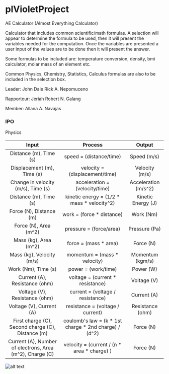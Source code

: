 # plVioletProject

AE Calculator (Almost Everything Calculator) 

Calculator that includes common scientific/math formulas.
A selection will appear to determine the formula to be used, then it will present the variables needed for the computation.
Once the variables are presented a user input of the values are to be done then it will present the answer.

Some formulas to be included are:
temperature conversion,
density,
bmi calculator,
molar mass of an element etc.

Common Physics, Chemistry, Statistics, Calculus formulas are also to be included in the selection box.

Leader: John Dale Rick A. Nepomuceno

Rapporteur: Jeriah Robert N. Galang

Member: Allana A. Navajas

### IPO ###

Physics

Input  | Process | Output
| :---: | :---:| :---: 
Distance (m), Time (s) | speed = (distance/time) | Speed (m/s)
Displacement (m), Time (s) | velocity = (displacement/time) | Velocity (m/s)
Change in velocity (m/s), Time (s) | acceleration = (velocity/time) | Acceleration (m/s^2)
Distance (m), Time (s) | kinetic energy = (1/2 * mass * velocity^2) | Kinetic Energy (J)
Force (N), Distance (m) | work = (force * distance) | Work (Nm)
Force (N), Area (m^2) | pressure = (force/area) | Pressure (Pa)
Mass (kg), Area (m^2)  | force = (mass * area) | Force (N)
Mass (kg), Velocity (m/s) | momentum = (mass * velocity) | Momentum (kgm/s)
Work (Nm), Time (s) | power = (work/time) | Power (W)
Current (A), Resistance (ohm) | voltage = (current * resistance) | Voltage (V)
Voltage (V), Resistance (ohm) | current = (voltage / resistance) | Current (A)
Voltage (V), Current (A) | resistance = (voltage / current) | Resistance (ohm)
First charge (C), Second charge (C), Distance (m) | coulomb's law = (k * 1st charge * 2nd charge) / (d^2) | Force (N)
Current (A), Number of electrons, Area (m^2), Charge (C) | velocity = (current / (n * area * charge) ) | Force (N)


![alt text](https://github.com/yawna000/plVioletProject/blob/main/IPO%20Chart.png)

